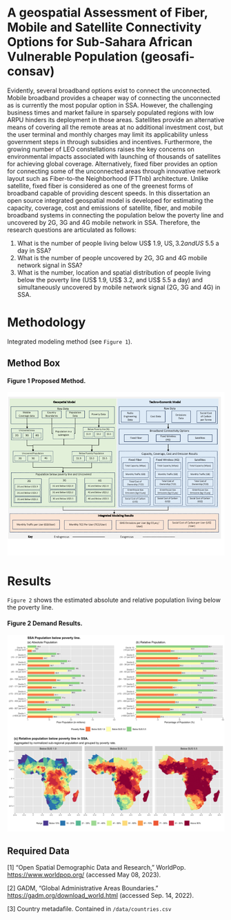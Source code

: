 # A geospatial Assessment of Fiber, Mobile and Satellite Connectivity Options for Sub-Sahara African Vulnerable Population (geosafi-consav)
Evidently, several broadband options exist to connect the unconnected. Mobile broadband provides a cheaper way of connecting the unconnected as is currently the most popular option in SSA. However, the challenging business times and market failure in sparsely populated regions with low ARPU hinders its deployment in those areas. Satellites provide an alternative means of covering all the remote areas at no additional investment cost, but the user terminal and monthly charges may limit its applicability unless government steps in through subsidies and incentives. Furthermore, the growing number of LEO constellations raises the key concerns on environmental impacts associated with launching of thousands of satellites for achieving global coverage. Alternatively, fixed fiber provides an option for connecting some of the unconnected areas through innovative network layout such as Fiber-to-the Neighborhood (FTTnb) architecture. Unlike satellite, fixed fiber is considered as one of the greenest forms of broadband capable of providing descent speeds. In this dissertation an open source integrated geospatial model is developed for estimating the capacity, coverage, cost and emissions of satellite, fiber, and mobile broadband systems in connecting the population below the poverty line and uncovered by 2G, 3G and 4G mobile network in SSA. Therefore, the research questions are articulated as follows:

  1)	What is the number of people living below US$ 1.9, US$, 3.2 and US$ 5.5 a day in SSA?
  2)	What is the number of people uncovered by 2G, 3G and 4G mobile network signal in SSA?
  3)	What is the number, location and spatial distribution of people living below the poverty line (US$ 1.9, US$ 3.2, and US$ 5.5 a day) and simultaneously uncovered by mobile network signal (2G, 3G and 4G) in SSA.



Methodology
==============
Integrated modeling method (see `Figure 1`). 

## Method Box

#### Figure 1 Proposed Method.
<p align="center">
  <img src="/docs/Method.png" />
</p>

Results
=======
`Figure 2` shows the estimated absolute and relative population living below the poverty line.
#### Figure 2 Demand Results.
<p align="center">
  <img src="/docs/poor_population.png" />
</p>

## Required Data
[1]	“Open Spatial Demographic Data and Research,” WorldPop. https://www.worldpop.org/ (accessed May 08, 2023).

[2]	GADM, “Global Administrative Areas Boundaries.” https://gadm.org/download_world.html (accessed Sep. 14, 2022).

[3] Country metadafile. Contained in `/data/countries.csv`